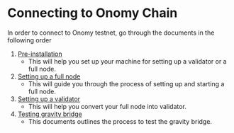 # Connecting to Onomy Chain
In order to connect to Onomy testnet, go through the documents in the following order
1. [Pre-installation](pre-installation.md)
	- This will help you set up your machine for setting up a validator or a full node.
2. [Setting up a full node](setting-up-a-fullnode.md)
	- This will guide you through the process of setting up and starting a full node.
3. [Setting up a validator](setting-up-a-validator.md)
	- This will help you convert your full node into validator.
4. [Testing gravity bridge](testing-gravity.md)
	- This documents outlines the process to test the gravity bridge.
	

